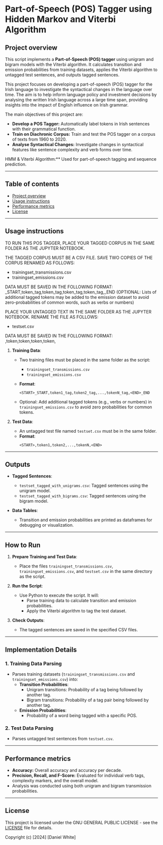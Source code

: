 # Part-of-Speech (POS) Tagger using Hidden Markov and Viterbi Algorithm

## Project overview

This script implements a **Part-of-Speech (POS) tagger** using unigram and bigram models with the Viterbi algorithm. It calculates transition and emission probabilities from training datasets, applies the Viterbi algorithm to untagged test sentences, and outputs tagged sentences.

This project focuses on developing a part-of-speech (POS) tagger for the Irish language to investigate the syntactical changes in the language over time. The aim is to help inform language policy and investment decisions by analysing the written Irish language across a large time span, providing insights into the impact of English influence on Irish grammar.

The main objectives of this project are:
- **Develop a POS Tagger:** Automatically label tokens in Irish sentences with their grammatical function.
- **Train on Diachronic Corpus:** Train and test the POS tagger on a corpus of texts from 1960 to 2020.
- **Analyse Syntactical Changes:** Investigate changes in syntactical features like sentence complexity and verb forms over time.

HMM & Viterbi Algorithm:** Used for part-of-speech tagging and sequence prediction.

---

## Table of contents


- [Project overview](#project-overview) 
- [Usage instructions](#usage-instructions)
- [Performance metrics](#performance-metrics)
- [License](#license) 


---

## Usage instructions


TO RUN THIS POS TAGGER, PLACE YOUR TAGGED CORPUS IN THE SAME FOLDER AS THE JUPYTER NOTEBOOK.

THE TAGGED CORPUS MUST BE A CSV FILE. SAVE TWO COPIES OF THE CORPUS RENAMED AS FOLLOWS:
* trainingset_transmissions.csv
* trainingset_emissions.csv

DATA MUST BE SAVED IN THE FOLLOWING FORMAT:
<START>_START,token_tag,token_tag,token_tag,token_tag,<END>_END
(OPTIONAL: Lists of additional tagged tokens may be added to the emission dataset to avoid zero-probabilities of common words, such as verbs or numbers)

PLACE YOUR UNTAGGED TEXT IN THE SAME FOLDER AS THE JUPYTER NOTEBOOK.
RENAME THE FILE AS FOLLOWS:
* testset.csv

DATA MUST BE SAVED IN THE FOLLOWING FORMAT:
<START>,token,token,token,token,<END>




1. **Training Data**:
   - Two training files must be placed in the same folder as the script:
     - `trainingset_transmissions.csv`
     - `trainingset_emissions.csv`
   - **Format**:
     ```
     <START>_START,token1_tag,token2_tag,...,tokenN_tag,<END>_END
     ```

   - Optional: Add additional tagged tokens (e.g., verbs or numbers) in `trainingset_emissions.csv` to avoid zero probabilities for common tokens.

2. **Test Data**:
   - An untagged test file named `testset.csv` must be in the same folder.
   - **Format**:
     ```
     <START>,token1,token2,...,tokenN,<END>
     ```

---

## Outputs

- **Tagged Sentences**:
  - `testset_tagged_with_unigrams.csv`: Tagged sentences using the unigram model.
  - `testset_tagged_with_bigrams.csv`: Tagged sentences using the bigram model.

- **Data Tables**:
  - Transition and emission probabilities are printed as dataframes for debugging or visualization.

---

## How to Run

1. **Prepare Training and Test Data**:
   - Place the files `trainingset_transmissions.csv`, `trainingset_emissions.csv`, and `testset.csv` in the same directory as the script.

2. **Run the Script**:
   - Use Python to execute the script. It will:
     - Parse training data to calculate transition and emission probabilities.
     - Apply the Viterbi algorithm to tag the test dataset.

3. **Check Outputs**:
   - The tagged sentences are saved in the specified CSV files.

---

## Implementation Details

### 1. Training Data Parsing

- Parses training datasets (`trainingset_transmissions.csv` and `trainingset_emissions.csv`) into:
  - **Transition Probabilities**:
    - Unigram transitions: Probability of a tag being followed by another tag.
    - Bigram transitions: Probability of a tag pair being followed by another tag.
  - **Emission Probabilities**:
    - Probability of a word being tagged with a specific POS.

### 2. Test Data Parsing

- Parses untagged test sentences from `testset.csv`.



---

## Performance metrics
- **Accuracy:** Overall accuracy and accuracy per decade.
- **Precision, Recall, and F-Score:** Evaluated for individual verb tags, complexity markers, and the overall model.
- Analysis was conducted using both unigram and bigram transmission probabilities.


---

## License

This project is licensed under the GNU GENERAL PUBLIC LICENSE - see the [LICENSE](LICENSE.txt) file for details.

Copyright (c) [2024] [Daniel White]

